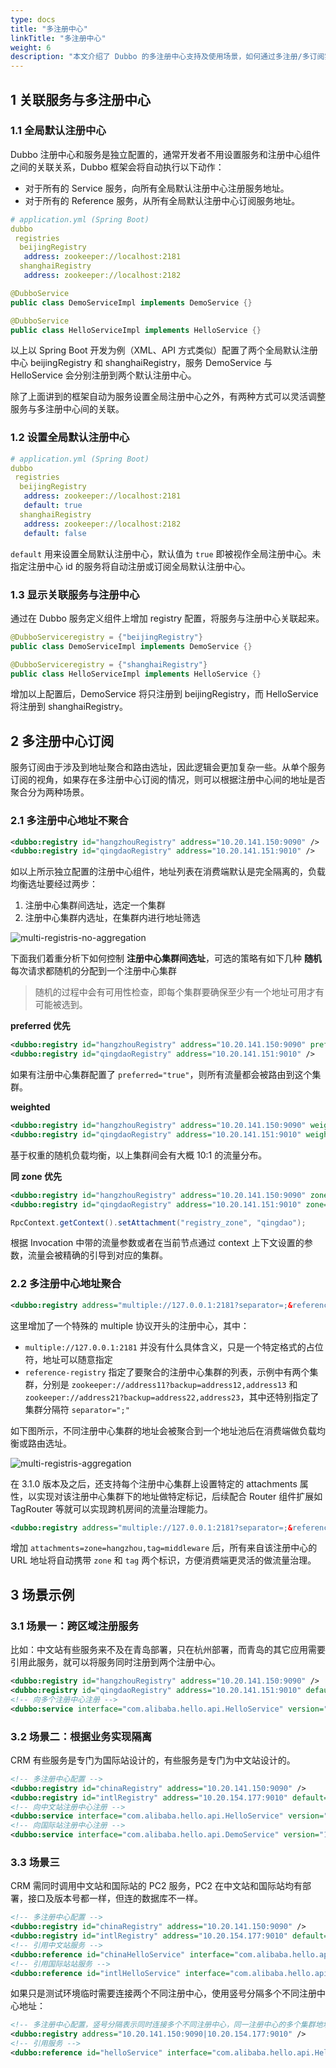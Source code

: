 ```yaml
---
type: docs
title: "多注册中心"
linkTitle: "多注册中心"
weight: 6
description: "本文介绍了 Dubbo 的多注册中心支持及使用场景，如何通过多注册/多订阅实现跨区域服务部署、服务迁移等，也描述了同机房有限等跨机房流量调度的实现方式。"
---
```


## 1 关联服务与多注册中心

### 1.1 全局默认注册中心

Dubbo 注册中心和服务是独立配置的，通常开发者不用设置服务和注册中心组件之间的关联关系，Dubbo 框架会将自动执行以下动作：
* 对于所有的 Service 服务，向所有全局默认注册中心注册服务地址。
* 对于所有的 Reference 服务，从所有全局默认注册中心订阅服务地址。

```yml
# application.yml (Spring Boot)
dubbo
 registries
  beijingRegistry
   address: zookeeper://localhost:2181
  shanghaiRegistry
   address: zookeeper://localhost:2182
```

```java
@DubboService
public class DemoServiceImpl implements DemoService {}

@DubboService
public class HelloServiceImpl implements HelloService {}
```

以上以 Spring Boot 开发为例（XML、API 方式类似）配置了两个全局默认注册中心 beijingRegistry 和 shanghaiRegistry，服务 DemoService 与 HelloService 会分别注册到两个默认注册中心。

除了上面讲到的框架自动为服务设置全局注册中心之外，有两种方式可以灵活调整服务与多注册中心间的关联。

### 1.2 设置全局默认注册中心
```yml
# application.yml (Spring Boot)
dubbo
 registries
  beijingRegistry
   address: zookeeper://localhost:2181
   default: true
  shanghaiRegistry
   address: zookeeper://localhost:2182
   default: false
```

`default` 用来设置全局默认注册中心，默认值为 `true` 即被视作全局注册中心。未指定注册中心 id 的服务将自动注册或订阅全局默认注册中心。

### 1.3 显示关联服务与注册中心

通过在 Dubbo 服务定义组件上增加 registry 配置，将服务与注册中心关联起来。

```java
@DubboServiceregistry = {"beijingRegistry"}
public class DemoServiceImpl implements DemoService {}

@DubboServiceregistry = {"shanghaiRegistry"}
public class HelloServiceImpl implements HelloService {}
```

增加以上配置后，DemoService 将只注册到 beijingRegistry，而 HelloService 将注册到 shanghaiRegistry。

## 2 多注册中心订阅

服务订阅由于涉及到地址聚合和路由选址，因此逻辑会更加复杂一些。从单个服务订阅的视角，如果存在多注册中心订阅的情况，则可以根据注册中心间的地址是否聚合分为两种场景。

### 2.1 多注册中心地址不聚合

```xml
<dubbo:registry id="hangzhouRegistry" address="10.20.141.150:9090" />
<dubbo:registry id="qingdaoRegistry" address="10.20.141.151:9010" />
```

如以上所示独立配置的注册中心组件，地址列表在消费端默认是完全隔离的，负载均衡选址要经过两步：
1. 注册中心集群间选址，选定一个集群
2. 注册中心集群内选址，在集群内进行地址筛选

![multi-registris-no-aggregation](/imgs/v3/registry/no-aggregation.png)

下面我们着重分析下如何控制 **注册中心集群间选址**，可选的策略有如下几种
**随机**
每次请求都随机的分配到一个注册中心集群

> 随机的过程中会有可用性检查，即每个集群要确保至少有一个地址可用才有可能被选到。

**preferred 优先**
```xml
<dubbo:registry id="hangzhouRegistry" address="10.20.141.150:9090" preferred="true"/>
<dubbo:registry id="qingdaoRegistry" address="10.20.141.151:9010" />
```
如果有注册中心集群配置了 `preferred="true"`，则所有流量都会被路由到这个集群。

**weighted**
```xml
<dubbo:registry id="hangzhouRegistry" address="10.20.141.150:9090" weight="100"/>
<dubbo:registry id="qingdaoRegistry" address="10.20.141.151:9010" weight="10" />
```

基于权重的随机负载均衡，以上集群间会有大概 10:1 的流量分布。

**同 zone 优先**
```xml
<dubbo:registry id="hangzhouRegistry" address="10.20.141.150:9090" zone="hangzhou" />
<dubbo:registry id="qingdaoRegistry" address="10.20.141.151:9010" zone="qingdao" />
```

```java
RpcContext.getContext().setAttachment("registry_zone", "qingdao");
```

根据 Invocation 中带的流量参数或者在当前节点通过 context 上下文设置的参数，流量会被精确的引导到对应的集群。

### 2.2 多注册中心地址聚合
```xml
<dubbo:registry address="multiple://127.0.0.1:2181?separator=;&reference-registry=zookeeper://address11?backup=address12,address13;zookeeper://address21?backup=address22,address23" />
```

这里增加了一个特殊的 multiple 协议开头的注册中心，其中：
* `multiple://127.0.0.1:2181` 并没有什么具体含义，只是一个特定格式的占位符，地址可以随意指定
* `reference-registry` 指定了要聚合的注册中心集群的列表，示例中有两个集群，分别是 `zookeeper://address11?backup=address12,address13` 和 `zookeeper://address21?backup=address22,address23`，其中还特别指定了集群分隔符 `separator=";"`

如下图所示，不同注册中心集群的地址会被聚合到一个地址池后在消费端做负载均衡或路由选址。

![multi-registris-aggregation](/imgs/v3/registry/aggregation.png)

在 3.1.0 版本及之后，还支持每个注册中心集群上设置特定的 attachments 属性，以实现对该注册中心集群下的地址做特定标记，后续配合 Router 组件扩展如 TagRouter 等就可以实现跨机房间的流量治理能力。

```xml
<dubbo:registry address="multiple://127.0.0.1:2181?separator=;&reference-registry=zookeeper://address11?attachments=zone=hangzhou,tag=middleware;zookeeper://address21" />
```

增加 `attachments=zone=hangzhou,tag=middleware` 后，所有来自该注册中心的 URL 地址将自动携带 `zone` 和 `tag` 两个标识，方便消费端更灵活的做流量治理。

## 3 场景示例

### 3.1 场景一：跨区域注册服务

比如：中文站有些服务来不及在青岛部署，只在杭州部署，而青岛的其它应用需要引用此服务，就可以将服务同时注册到两个注册中心。

```xml
<dubbo:registry id="hangzhouRegistry" address="10.20.141.150:9090" />
<dubbo:registry id="qingdaoRegistry" address="10.20.141.151:9010" default="false" />
<!-- 向多个注册中心注册 -->
<dubbo:service interface="com.alibaba.hello.api.HelloService" version="1.0.0" ref="helloService" registry="hangzhouRegistry,qingdaoRegistry" />
```

### 3.2 场景二：根据业务实现隔离

CRM 有些服务是专门为国际站设计的，有些服务是专门为中文站设计的。

```xml
<!-- 多注册中心配置 -->
<dubbo:registry id="chinaRegistry" address="10.20.141.150:9090" />
<dubbo:registry id="intlRegistry" address="10.20.154.177:9010" default="false" />
<!-- 向中文站注册中心注册 -->
<dubbo:service interface="com.alibaba.hello.api.HelloService" version="1.0.0" ref="helloService" registry="chinaRegistry" />
<!-- 向国际站注册中心注册 -->
<dubbo:service interface="com.alibaba.hello.api.DemoService" version="1.0.0" ref="demoService" registry="intlRegistry" />
```

### 3.3 场景三

CRM 需同时调用中文站和国际站的 PC2 服务，PC2 在中文站和国际站均有部署，接口及版本号都一样，但连的数据库不一样。

```xml
<!-- 多注册中心配置 -->
<dubbo:registry id="chinaRegistry" address="10.20.141.150:9090" />
<dubbo:registry id="intlRegistry" address="10.20.154.177:9010" default="false" />
<!-- 引用中文站服务 -->
<dubbo:reference id="chinaHelloService" interface="com.alibaba.hello.api.HelloService" version="1.0.0" registry="chinaRegistry" />
<!-- 引用国际站站服务 -->
<dubbo:reference id="intlHelloService" interface="com.alibaba.hello.api.HelloService" version="1.0.0" registry="intlRegistry" />
```

如果只是测试环境临时需要连接两个不同注册中心，使用竖号分隔多个不同注册中心地址：

```xml
<!-- 多注册中心配置，竖号分隔表示同时连接多个不同注册中心，同一注册中心的多个集群地址用逗号分隔 -->
<dubbo:registry address="10.20.141.150:9090|10.20.154.177:9010" />
<!-- 引用服务 -->
<dubbo:reference id="helloService" interface="com.alibaba.hello.api.HelloService" version="1.0.0" />
```





